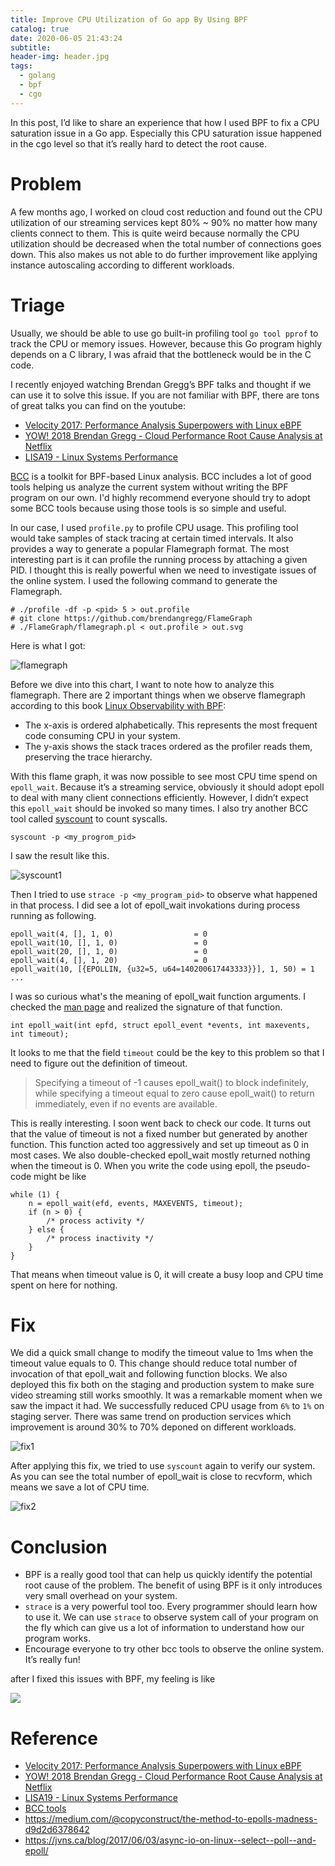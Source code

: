 ```yaml
---
title: Improve CPU Utilization of Go app By Using BPF
catalog: true
date: 2020-06-05 21:43:24
subtitle:
header-img: header.jpg
tags:
  - golang
  - bpf
  - cgo
---
```


In this post, I’d like to share an experience that how I used BPF to fix a CPU saturation issue in a Go app. Especially this CPU saturation issue happened in the cgo level so that it’s really hard to detect the root cause.

# Problem

A few months ago, I worked on cloud cost reduction and found out the CPU utilization of our streaming services kept 80% ~ 90% no matter how many clients connect to them. This is quite weird because normally the CPU utilization should be decreased when the total number of connections goes down. This also makes us not able to do further improvement like applying instance autoscaling according to different workloads.

# Triage

Usually, we should be able to use go built-in profiling tool `go tool pprof` to track the CPU or memory issues. However, because this Go program highly depends on a C library, I was afraid that the bottleneck would be in the C code.

I recently enjoyed watching Brendan Gregg’s BPF talks and thought if we can use it to solve this issue. If you are not familiar with BPF, there are tons of great talks you can find on the youtube:

- [Velocity 2017: Performance Analysis Superpowers with Linux eBPF](https://www.youtube.com/watch?v=bj3qdEDbCD4)
- [YOW! 2018 Brendan Gregg - Cloud Performance Root Cause Analysis at Netflix](https://www.youtube.com/watch?v=03EC8uA30Pw)
- [LISA19 - Linux Systems Performance](https://www.youtube.com/watch?v=fhBHvsi0Ql0)

[BCC](https://github.com/iovisor/bcc) is a toolkit for BPF-based Linux analysis. BCC includes a lot of good tools helping us analyze the current system without writing the BPF program on our own. I'd highly recommend everyone should try to adopt some BCC tools because using those tools is so simple and useful.

In our case, I used `profile.py` to profile CPU usage. This profiling tool would take samples of stack tracing at certain timed intervals. It also provides a way to generate a popular Flamegraph format. The most interesting part is it can profile the running process by attaching a given PID. I thought this is really powerful when we need to investigate issues of the online system. I used the following command to generate the Flamegraph.

```
# ./profile -df -p <pid> 5 > out.profile
# git clone https://github.com/brendangregg/FlameGraph
# ./FlameGraph/flamegraph.pl < out.profile > out.svg
```

Here is what I got:

![flamegraph](./flamegraph.png)

Before we dive into this chart, I want to note how to analyze this flamegraph. There are 2 important things when we observe flamegraph according to this book [Linux Observability with BPF](https://books.google.com.tw/books?id=iNS-DwAAQBAJ&pg=PT73&lpg=PT73&dq=bpf+profile+overhead&source=bl&ots=SVM1q-uwoz&sig=ACfU3U0nr5OXULNKPwdZ8b_pX8aY1DT0wg&hl=en&sa=X&ved=2ahUKEwjuzK_y9erpAhULyosBHf-_D3QQ6AEwA3oECAkQAg#v=onepage&q=bpf%20profile%20overhead&f=false):
- The x-axis is ordered alphabetically. This represents the most frequent code consuming CPU in your system.
- The y-axis shows the stack traces ordered as the profiler reads them, preserving the trace hierarchy.

With this flame graph, it was now possible to see most CPU time spend on `epoll_wait`. Because it’s a streaming service, obviously it should adopt epoll to deal with many client connections efficiently. However, I didn’t expect this `epoll_wait` should be invoked so many times. I also try another BCC tool called [syscount](https://github.com/iovisor/bcc/blob/master/tools/syscount_example.txt) to count syscalls.

```
syscount -p <my_progrom_pid>
```

I saw the result like this.

![syscount1](./syscount.png)

Then I tried to use `strace -p <my_program_pid>` to observe what happened in that process. I did see a lot of epoll_wait invokations during process running as following.

```
epoll_wait(4, [], 1, 0)                  = 0
epoll_wait(10, [], 1, 0)                 = 0
epoll_wait(20, [], 1, 0)                 = 0
epoll_wait(4, [], 1, 20)                 = 0
epoll_wait(10, [{EPOLLIN, {u32=5, u64=140200617443333}}], 1, 50) = 1
...
```

I was so curious what's the meaning of epoll_wait function arguments. I checked the [man page](https://www.man7.org/linux/man-pages/man2/epoll_wait.2.html) and realized the signature of that function.

```
int epoll_wait(int epfd, struct epoll_event *events, int maxevents, int timeout);
```

It looks to me that the field `timeout` could be the key to this problem so that I need to figure out the definition of timeout.

>Specifying a timeout of -1 causes epoll_wait() to block indefinitely, while specifying a timeout equal to zero cause epoll_wait() to return immediately, even if no events are available.

This is really interesting. I soon went back to check our code. It turns out that the value of timeout is not a fixed number but generated by another function. This function acted too aggressively and set up timeout as 0 in most cases. We also double-checked epoll_wait mostly returned nothing when the timeout is 0. When you write the code using epoll, the pseudo-code might be like

```
while (1) {
    n = epoll_wait(efd, events, MAXEVENTS, timeout);
    if (n > 0) {
        /* process activity */
    } else {
        /* process inactivity */
    }
}
```

That means when timeout value is 0, it will create a busy loop and CPU time spent on here for nothing.

# Fix

We did a quick small change to modify the timeout value to 1ms when the timeout value equals to 0. This change should reduce total number of invocation of that epoll_wait and following function blocks. We also deployed this fix both on the staging and production system to make sure video streaming still works smoothly. It was a remarkable moment when we saw the impact it had. We successfully reduced CPU usage from `6%` to `1%` on staging server. There was same trend on production services which improvement is around 30% to 70% deponed on different workloads.

![fix1](./fix1.png)

After applying this fix, we tried to use `syscount` again to verify our system. As you can see the total number of epoll_wait is close to recvform, which means we save a lot of CPU time.

![fix2](./fix2.png)

# Conclusion

- BPF is a really good tool that can help us quickly identify the potential root cause of the problem. The benefit of using BPF is it only introduces very small overhead on your system.
- `strace` is a very powerful tool too. Every programmer should learn how to use it. We can use `strace` to observe system call of your program on the fly which can give us a lot of information to understand how our program works.
- Encourage everyone to try other bcc tools to observe the online system. It’s really fun!

after I fixed this issues with BPF, my feeling is like

![](./fly.jpg)


# Reference
- [Velocity 2017: Performance Analysis Superpowers with Linux eBPF](https://www.youtube.com/watch?v=bj3qdEDbCD4)
- [YOW! 2018 Brendan Gregg - Cloud Performance Root Cause Analysis at Netflix](https://www.youtube.com/watch?v=03EC8uA30Pw)
- [LISA19 - Linux Systems Performance](https://www.youtube.com/watch?v=fhBHvsi0Ql0)
- [BCC tools](https://github.com/iovisor/bcc)
- https://medium.com/@copyconstruct/the-method-to-epolls-madness-d9d2d6378642
- https://jvns.ca/blog/2017/06/03/async-io-on-linux--select--poll--and-epoll/
